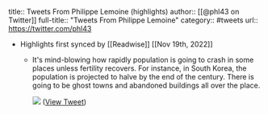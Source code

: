 title:: Tweets From Philippe Lemoine (highlights)
author:: [[@phl43 on Twitter]]
full-title:: "Tweets From Philippe Lemoine"
category:: #tweets
url:: https://twitter.com/phl43

- Highlights first synced by [[Readwise]] [[Nov 19th, 2022]]
	- It's mind-blowing how rapidly population is going to crash in some places unless fertility recovers. For instance, in South Korea, the population is projected to halve by the end of the century. There is going to be ghost towns and abandoned buildings all over the place. 
	  
	  ![](https://pbs.twimg.com/media/Fbz5JfLWIAELf1E.png) ([View Tweet](https://twitter.com/phl43/status/1566402000627056640))